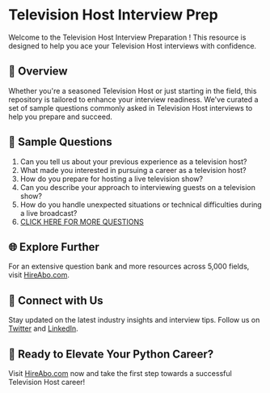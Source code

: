 # Television Host Interview Prep

Welcome to the Television Host Interview Preparation ! This resource is designed to help you ace your Television Host interviews with confidence.

## 🚀 Overview

Whether you're a seasoned Television Host or just starting in the field, this repository is tailored to enhance your interview readiness. We've curated a set of sample questions commonly asked in Television Host interviews to help you prepare and succeed.

## 📝 Sample Questions

1. Can you tell us about your previous experience as a television host?
2. What made you interested in pursuing a career as a television host?
3. How do you prepare for hosting a live television show?
4. Can you describe your approach to interviewing guests on a television show?
5. How do you handle unexpected situations or technical difficulties during a live broadcast?
6. [CLICK HERE FOR MORE QUESTIONS](https://hireabo.com/job/8_2_7/Television%20Host)

## 🌐 Explore Further

For an extensive question bank and more resources across 5,000 fields, visit [HireAbo.com](https://www.hireabo.com).

## 📱 Connect with Us

Stay updated on the latest industry insights and interview tips. Follow us on [Twitter](https://twitter.com/hireabo) and [LinkedIn](https://www.linkedin.com/in/hire-abo-3609972a8/).

## 🚀 Ready to Elevate Your Python Career?

Visit [HireAbo.com](https://www.hireabo.com) now and take the first step towards a successful Television Host career!